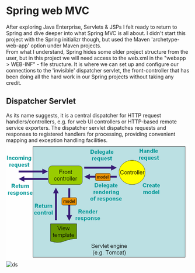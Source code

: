 # Spring web MVC
After exploring Java Enterprise, Servlets & JSPs I felt ready to return to Spring and dive deeper into what Spring MVC is all about.
I didn't start this project with the Spring initializr though, but used the Maven 'archetype-web-app' option under Maven projects.  
From what I understand, Spring hides some older project structure from the user, but in this project we will need access to the web.xml
in the "webapp > WEB-INF" - file structure. It is where we can set up and configure our connections to the 'invisible' dispatcher servlet,
the front-controller that has been doing all the hard work in our Spring projects without taking any credit.

## Dispatcher Servlet
As its name suggests, it is a central dispatcher for HTTP request handlers/controllers, e.g. for web UI controllers or HTTP-based remote service exporters.
The dispatcher servlet dispatches requests and responses to registered handlers for processing, providing convenient mapping and exception handling facilities.  
<img width="500" src="https://github.com/H3AR7B3A7/SpringMVC/blob/master/front-controller.png" alt="fc"><br>
<img width="500" src="https://www.tutorialspoint.com/spring/images/spring_dispatcherservlet.png" alt="ds">
